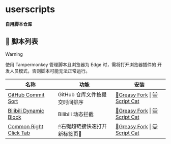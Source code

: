 # userscripts

**自用脚本仓库**

## 🐒 脚本列表

> [!WARNING]
> 使用 Tampermonkey 管理脚本且浏览器为 Edge 时，需将打开浏览器插件的 开发人员模式，否则脚本可能无法正常运行。

| 名称                                                                  | 功能                          | 安装                                                                                                                                                  |
| --------------------------------------------------------------------- | ----------------------------- | ----------------------------------------------------------------------------------------------------------------------------------------------------- |
| [GitHub Commit Sort](./apps/github/commit-sort/README.md)         | GitHub 仓库文件按提交时间排序 | [🐒Greasy Fork](https://greasyfork.org/zh-CN/scripts/522083-github-commit-sort) \| [🐱Script Cat](https://scriptcat.org/zh-CN/script-show-page/2577)    |
| [Bilibili Dynamic Block](./apps/bilibili/dynamic-block/README.md) | Bilibili 动态拦截             | [🐒Greasy Fork](https://greasyfork.org/zh-CN/scripts/522087-bilibili-dynamic-block) \| [🐱Script Cat](https://scriptcat.org/zh-CN/script-show-page/2576) |
| [Common Right Click Tab](./apps/common/right-click-tab/README.md) | 🖱右键超链接快速打开新标签页📑 | [🐒Greasy Fork](https://greasyfork.org/zh-CN/scripts/528494-common-right-click-tab) \| [🐱Script Cat](https://scriptcat.org/zh-CN/script-show-page/2869) |
